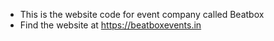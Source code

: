  - This is the website code for event company called Beatbox
 - Find the website at https://beatboxevents.in 